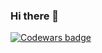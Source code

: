 ### Hi there 👋
<a class="header-badge" target="_blank" href="https://www.codewars.com/users/AdamDyjurMclean">
      <img alt="Codewars badge" src="https://www.codewars.com/users/AdamDyjurMclean/badges/micro">
  </a>
<!--
**AdamDyjurMclean/AdamDyjurMclean** is a ✨ _special_ ✨ repository because its `README.md` (this file) appears on your GitHub profile.

Here are some ideas to get you started:

- 🔭 I’m currently working on ...
- 🌱 I’m currently learning ...
- 👯 I’m looking to collaborate on ...
- 🤔 I’m looking for help with ...
- 💬 Ask me about ...
- 📫 How to reach me: ...
- 😄 Pronouns: ...
- ⚡ Fun fact: ...
-->

